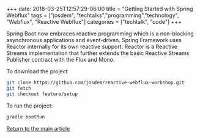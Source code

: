 +++
date: 2018-03-25T12:57:29-06:00
title = "Getting Started with Spring Webflux"
tags = ["josdem", "techtalks","programming","technology", "Webflux", "Reactive Webflux"]
categories = ["techtalk", "code"]
+++

Spring Boot now embraces reactive programming which is a non-blocking asynchronous applications and event-driven. Spring Framework uses Reactor internally for its own reactive support. Reactor is a Reactive Streams implementation that further extends the basic Reactive Streams Publisher contract with the Flux and Mono.

To download the project

```bash
git clone https://github.com/josdem/reactive-webflux-workshop.git
git fetch
git checkout feature/setup
```

To run the project:

```bash
gradle bootRun
```


[Return to the main article](/techtalk/spring)

